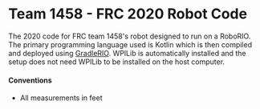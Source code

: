 # Team 1458 - FRC 2020 Robot Code

The 2020 code for FRC team 1458's robot designed to run on a RoboRIO. The primary programming language used is Kotlin which is then compiled and deployed using [GradleRIO](https://github.com/wpilibsuite/GradleRIO). WPILib is automatically installed and the setup does not need WPILib to be installed on the host computer.


#### Conventions

- All measurements in feet

